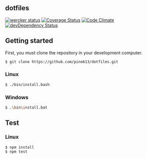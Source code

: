 dotfiles
--------

[![wercker status](https://app.wercker.com/status/0f3a3fac65929edc8fd6e53818d5aba6/s/master "wercker status")](https://app.wercker.com/project/bykey/0f3a3fac65929edc8fd6e53818d5aba6)
[![Coverage Status](https://coveralls.io/repos/pine613/dotfiles/badge.svg)](https://coveralls.io/r/pine613/dotfiles)
[![Code Climate](https://codeclimate.com/github/pine613/dotfiles/badges/gpa.svg)](https://codeclimate.com/github/pine613/dotfiles)
[![devDependency Status](https://david-dm.org/pine613/dotfiles/dev-status.svg)](https://david-dm.org/pine613/dotfiles#info=devDependencies)

## Getting started
First, you must clone the repository in your development computer.

```sh
$ git clone https://github.com/pine613/dotfiles.git
```

### Linux

```sh
$ ./bin/install.bash
```

### Windows

```sh
$ .\bin\install.bat
```

## Test
### Linux

```sh
$ npm install
$ npm test
```
